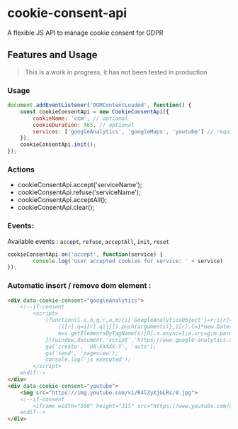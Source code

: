 # cookie-consent-api
A flexible JS API to manage cookie consent for GDPR

## Features and Usage
> This is a work in progress, it has not been tested in production

### Usage
```javascript
document.addEventListener('DOMContentLoaded', function() {
    const cookieConsentApi = new CookieConsentApi({
        cookieName: 'ccm', // optional
        cookieDuration: 365, // optional
        services: ['googleAnalytics', 'googleMaps', 'youtube'] // required   
    });
    cookieConsentApi.init();
});
```

### Actions
- cookieConsentApi.accept('serviceName');
- cookieConsentApi.refuse('serviceName');
- cookieConsentApi.acceptAll();
- cookieConsentApi.clear();


### Events:
Available events : `accept`, `refuse`, `acceptAll`, `init`, `reset`
```javascript
cookieConsentApi.on('accept', function(service) {
        console.log('User accepted cookies for service: ' + service)
});
```

### Automatic insert / remove dom element :
```html 
<div data-cookie-consent="googleAnalytics">
    <!--if-consent
        <script>
            (function(i,s,o,g,r,a,m){i['GoogleAnalyticsObject']=r;i[r]=i[r]||function(){
                (i[r].q=i[r].q||[]).push(arguments)},i[r].l=1*new Date();a=s.createElement(o),
                m=s.getElementsByTagName(o)[0];a.async=1;a.src=g;m.parentNode.insertBefore(a,m)
            })(window,document,'script','https://www.google-analytics.com/analytics.js','ga');
            ga('create', 'UA-XXXXX-Y', 'auto');
            ga('send', 'pageview');
            console.log('js executed');
        </script>
    endif-->
</div>
<div data-cookie-consent="youtube">
    <img src="https://img.youtube.com/vi/R4lZyXjGLRs/0.jpg">
    <!--if-consent  
        <iframe width="560" height="315" src="https://www.youtube.com/embed/R4lZyXjGLRs"></iframe>
    endif-->
</div>
```
